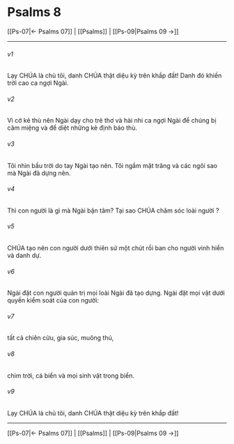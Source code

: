 # Psalms 8

[[Ps-07|← Psalms 07]] | [[Psalms]] | [[Ps-09|Psalms 09 →]]
***



###### v1 
Lạy CHÚA là chủ tôi, danh CHÚA thật diệu kỳ trên khắp đất! Danh đó khiến trời cao ca ngợi Ngài. 

###### v2 
Vì cớ kẻ thù nên Ngài dạy cho trẻ thơ và hài nhi ca ngợi Ngài để chúng bị câm miệng và để diệt những kẻ định báo thù. 

###### v3 
Tôi nhìn bầu trời do tay Ngài tạo nên. Tôi ngắm mặt trăng và các ngôi sao mà Ngài đã dựng nên. 

###### v4 
Thì con người là gì mà Ngài bận tâm? Tại sao CHÚA chăm sóc loài người ? 

###### v5 
CHÚA tạo nên con người dưới thiên sứ một chút rồi ban cho người vinh hiển và danh dự. 

###### v6 
Ngài đặt con người quản trị mọi loài Ngài đã tạo dựng. Ngài đặt mọi vật dưới quyền kiểm soát của con người: 

###### v7 
tất cả chiên cừu, gia súc, muông thú, 

###### v8 
chim trời, cá biển và mọi sinh vật trong biển. 

###### v9 
Lạy CHÚA là chủ tôi, danh CHÚA thật diệu kỳ trên khắp đất!

***
[[Ps-07|← Psalms 07]] | [[Psalms]] | [[Ps-09|Psalms 09 →]]
